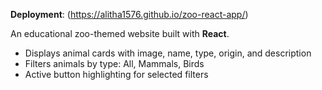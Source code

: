 **Deployment**: (https://alitha1576.github.io/zoo-react-app/)

An educational zoo-themed website built with **React**.  

- Displays animal cards with image, name, type, origin, and description
- Filters animals by type: All, Mammals, Birds
- Active button highlighting for selected filters
